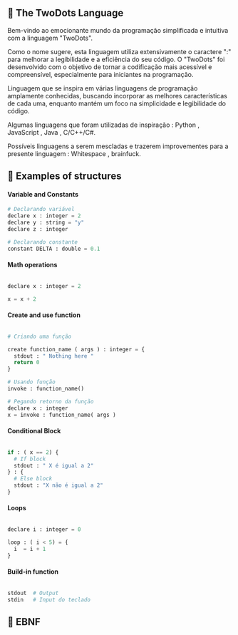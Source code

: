 ## 🐙 The TwoDots Language

Bem-vindo ao emocionante mundo da programação simplificada e intuitiva com a linguagem "TwoDots". 

Como o nome sugere, esta linguagem utiliza extensivamente o caractere ":" para melhorar a legibilidade e a eficiência do seu código. O "TwoDots" foi desenvolvido com o objetivo de tornar a codificação mais acessível e compreensível, especialmente para iniciantes na programação.

Linguagem que se inspira em várias linguagens de programação amplamente conhecidas, buscando incorporar as melhores características de cada uma, enquanto mantém um foco na simplicidade e legibilidade do código. 

Algumas linguagens que foram utilizadas de inspiração : Python , JavaScript , Java , C/C++/C#.

Possíveis linguagens a serem mescladas e trazerem improvementes para a presente linguagem : Whitespace , brainfuck.

## 📌️ Examples of structures

#### Variable and Constants

```python
# Declarando variável
declare x : integer = 2
declare y : string = "y"
declare z : integer

# Declarando constante
constant DELTA : double = 0.1

```
#### Math operations
```python

declare x : integer = 2

x = x + 2 

```

#### Create and use function

```python

# Criando uma função

create function_name ( args ) : integer = {
  stdout : " Nothing here "
  return 0 
}

# Usando função
invoke : function_name()

# Pegando retorno da função
declare x : integer
x = invoke : function_name( args )

```

#### Conditional Block
```python

if : ( x == 2) {
  # If block
  stdout : " X é igual a 2" 
} : {
  # Else block
  stdout : "X não é igual a 2"
} 

```

#### Loops

```python

declare i : integer = 0

loop : ( i < 5) = {
  i  = i + 1
}

```

#### Build-in function

```python

stdout  # Output
stdin   # Input do teclado

```

## 🎯️ EBNF
